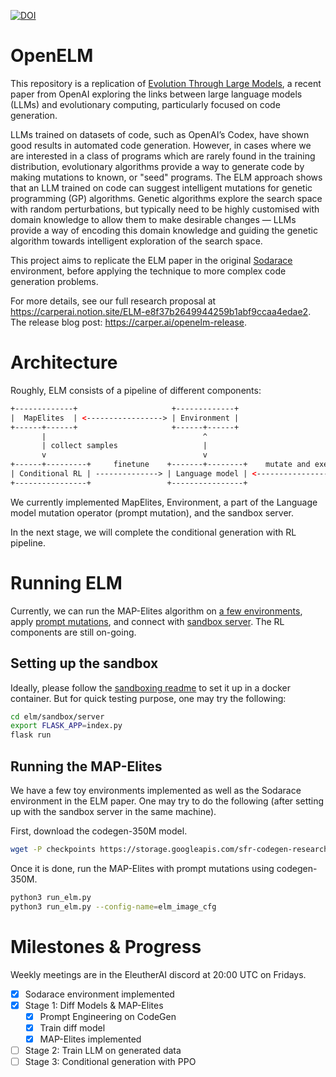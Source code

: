[![DOI](https://zenodo.org/badge/532259603.svg)](https://zenodo.org/badge/latestdoi/532259603)
# OpenELM

This repository is a replication of [Evolution Through Large Models](https://arxiv.org/abs/2206.08896), a recent paper from OpenAI exploring the links between large language models (LLMs) and evolutionary computing, particularly focused on code generation.

LLMs trained on datasets of code, such as OpenAI’s Codex, have shown good results in automated code generation. However, in cases where we are interested in a class of programs which are rarely found in the training distribution,
evolutionary algorithms provide a way to generate code by making mutations to known, or "seed" programs. The ELM approach shows that an LLM trained on code can suggest intelligent mutations for genetic programming (GP) algorithms. Genetic algorithms explore the search space with random perturbations, but typically need to be highly customised with domain knowledge to allow them to make desirable changes — LLMs provide a way of encoding this domain knowledge and guiding the genetic algorithm towards intelligent exploration of the search space.

This project aims to replicate the ELM paper in the original [Sodarace](https://doi.org/10.1162/ARTL_a_00185) environment, before applying the technique to more complex code generation problems.

For more details, see our full research proposal at https://carperai.notion.site/ELM-e8f37b2649944259b1abf9ccaa4edae2. The release blog post: https://carper.ai/openelm-release.

# Architecture
Roughly, ELM consists of a pipeline of different components:
```html
+-------------+                     +-------------+
|  MapElites  | <-----------------> | Environment |
+------+------+                     +------+------+
       |                                   ^
       | collect samples                   |
       v                                   v
+------+---------+     finetune    +-------+--------+    mutate and execute   +----------------+
| Conditional RL | --------------> | Language model | <---------------------> | Sandbox server |
+----------------+                 +----------------+                         +----------------+
```
We currently implemented MapElites, Environment, a part of the Language model mutation operator (prompt mutation), and the sandbox server.

In the next stage, we will complete the conditional generation with RL pipeline.

# Running ELM
Currently, we can run the MAP-Elites algorithm on [a few environments](https://github.com/CarperAI/OpenELM/blob/main/elm/environments/environments.py), apply [prompt mutations](https://github.com/CarperAI/OpenELM/blob/main/elm/diff_model.py), and connect with [sandbox server](https://github.com/CarperAI/OpenELM/tree/main/elm/sandbox). The RL components are still on-going.

## Setting up the sandbox
Ideally, please follow the [sandboxing readme](https://github.com/CarperAI/OpenELM/tree/main/elm/sandbox) to set it up in a docker container. But for quick testing purpose, one may try the following:
```bash
cd elm/sandbox/server
export FLASK_APP=index.py
flask run
```
## Running the MAP-Elites
We have a few toy environments implemented as well as the Sodarace environment in the ELM paper. One may try to do the following (after setting up with the sandbox server in the same machine).

First, download the codegen-350M model.
```bash
wget -P checkpoints https://storage.googleapis.com/sfr-codegen-research/checkpoints/codegen-350M-mono.tar.gz && tar -xvf checkpoints/codegen-350M-mono.tar.gz -C checkpoints/
```
Once it is done, run the MAP-Elites with prompt mutations using codegen-350M.
```bash
python3 run_elm.py
python3 run_elm.py --config-name=elm_image_cfg
```


# Milestones & Progress

Weekly meetings are in the EleutherAI discord at 20:00 UTC on Fridays.

- [x] Sodarace environment implemented
- [x] Stage 1: Diff Models & MAP-Elites
  - [x] Prompt Engineering on CodeGen
  - [x] Train diff model
  - [x] MAP-Elites implemented
- [ ] Stage 2: Train LLM on generated data
- [ ] Stage 3: Conditional generation with PPO
